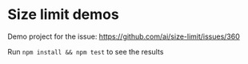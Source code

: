 # Size limit demos

Demo project for the issue: https://github.com/ai/size-limit/issues/360

Run `npm install && npm test` to see the results